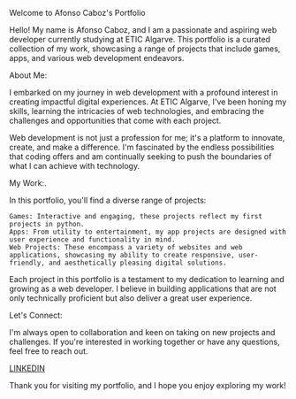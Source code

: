 Welcome to Afonso Caboz's Portfolio

Hello! My name is Afonso Caboz, and I am a passionate and aspiring web developer currently studying at ETIC Algarve. This portfolio is a curated collection of my work, showcasing a range of projects that include games, apps, and various web development endeavors.

About Me:

I embarked on my journey in web development with a profound interest in creating impactful digital experiences. At ETIC Algarve, I've been honing my skills, learning the intricacies of web technologies, and embracing the challenges and opportunities that come with each project.

Web development is not just a profession for me; it's a platform to innovate, create, and make a difference. I'm fascinated by the endless possibilities that coding offers and am continually seeking to push the boundaries of what I can achieve with technology.

My Work:.

In this portfolio, you'll find a diverse range of projects:

	Games: Interactive and engaging, these projects reflect my first projects in python.
	Apps: From utility to entertainment, my app projects are designed with user experience and functionality in mind.
	Web Projects: These encompass a variety of websites and web applications, showcasing my ability to create responsive, user-friendly, and aesthetically pleasing digital solutions.

Each project in this portfolio is a testament to my dedication to learning and growing as a web developer. I believe in building applications that are not only technically proficient but also deliver a great user experience.

Let's Connect:

I'm always open to collaboration and keen on taking on new projects and challenges. If you're interested in working together or have any questions, feel free to reach out.

[LINKEDIN](https://www.linkedin.com/in/afonsocaboz/)

Thank you for visiting my portfolio, and I hope you enjoy exploring my work!
